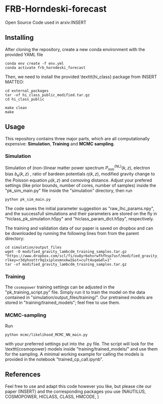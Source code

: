# FRB-Horndeski-forecast
Open Source Code used in arxiv:INSERT

## Installing
After cloning the repository, create a new conda environment with the provided YAML file


    conda env create -f env.yml 
    conda activate frb_horndeski_forecast

Then, we need to install the provided \texttt{hi_class} package from INSERT MATTEO:

    cd external_packages
    tar -xf hi_class_public_modified.tar.gz
    cd hi_class_public
    
    make clean
    make

## Usage
This repository contains three major parts, which are all computationally expensive: **Simulation**, **Training** and **MCMC sampling**.

### Simulation
Simulation of (non-)linear matter power spectrum $P_{\mathrm{mm}}^{\mathrm{(NL)}}(k,z)$, electron bias $b_\mathrm{e}(k,z)$ , ratio of bardeen potentials $\eta(k,z)$, modified gravity change to the Poisson equation $\mu(k,z)$ and comoving distance. Adjust your prefered settings (like prior bounds, number of cores, number of samples) inside the "pk_sim_main.py" file inside the "simulation" directory, then run

    python pk_sim_main.py
The code saves the initial parameter suggestion as "raw_lhc_params.npy", and the successfull simulations and their parameters are stored on the fly in "hiclass_pk_simulation.h5py" and "hiclass_param_dict.h5py", respectively.

The training and validation data of our paper is saved on dropbox and can be downloaded by running the following lines from from the parent directory:

    cd simulation/output_files
    wget -O modified_gravity_lambcdm_training_samples.tar.gz "https://www.dropbox.com/scl/fi/ou8yr6ohvrwfhfhsp7usf/modified_gravity_lambcdm_training_samples.tar.gz?rlkey=r3dyhxottr9q1xiplesmnxkw2&st=cu7t4uqe&dl=1" 
    tar -xf modified_gravity_lambcdm_training_samples.tar.gz

### Training
The $\texttt{cosmopower}$ training settings can be adjusted in the "pk_training_script.py" file. Simply run it to train the model on the data contained in "simulation/output_files/training/". Our pretrained models are stored in "training/trained_models"; feel free to use them.

### MCMC-sampling
Run

    python mcmc/likelihood_MCMC_NN_main.py

with your preferred settings put into the .py file. The script will look for the \texttt{cosmopower} models inside "training/trained_models/" and use them for the sampling. A minimal working example for calling the models is provided in the notebook "trained_cp_call.ipynb".


## References

Feel free to use and adapt this code however you like, but please cite our paper (INSERT) and the corresponding packages you use (NAUTILUS, COSMOPOWER, HICLASS, CLASS, HMCODE, )
